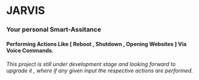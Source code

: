 # JARVIS   
### Your personal Smart-Assitance

#### Performing Actions Like [ Reboot , Shutdown , Opening Websites ] Via Voice Commands.
###### This project is still under development stage and looking forward to upgrade it , where if any given input the respective actions are performed.
